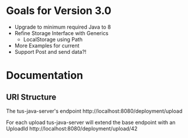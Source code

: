 # Goals for Version 3.0

 * Upgrade to minimum required Java to 8
 * Refine Storage Interface with Generics
   * LocalStorage using Path
 * More Examples for current 
 * Support Post and send data?! 

# Documentation

## URI Structure

The tus-java-server's endpoint 
http://localhost:8080/deployment/upload

For each upload tus-java-server will extend the base endpoint with an UploadId
http://localhost:8080/deployment/upload/42